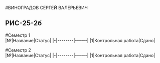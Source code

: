 #ВИНОГРАДОВ СЕРГЕЙ ВАЛЕРЬЕВИЧ
## РИС-25-2б

#Семестр 1     
|№|Название|Статус|
|-|--------|------|
|1|Контрольная работа|Сдано|


#Семестр 2     
|№|Название|Статус|
|-|--------|------|
|1|Контрольная работа|Сдано|
